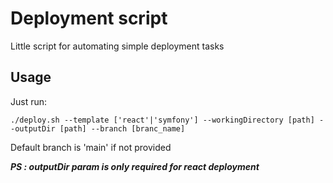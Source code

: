 # Deployment script

Little script for automating simple deployment tasks

## Usage

Just run:

`./deploy.sh --template ['react'|'symfony'] --workingDirectory [path] --outputDir [path] --branch [branc_name]`

Default branch is 'main' if not provided

***PS : outputDir param is only required for react deployment***